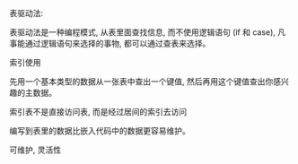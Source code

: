 
表驱动法:

表驱动法是一种编程模式, 从表里面查找信息, 而不使用逻辑语句 (if 和 case), 凡事能通过逻辑语句来选择的事物, 都可以通过查表来选择。

索引使用

先用一个基本类型的数据从一张表中查出一个键值, 然后再用这个键值查出你感兴趣的主数据。

索引表不是直接访问表, 而是经过居间的索引去访问

编写到表里的数据比嵌入代码中的数据更容易维护。

可维护, 灵活性